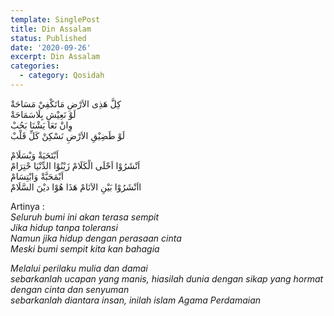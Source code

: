 ```yaml
---
template: SinglePost
title: Din Assalam
status: Published
date: '2020-09-26'
excerpt: Din Assalam
categories:
  - category: Qosidah
---
```

كِلَّ هَذِى الاَرْضِ مَاتَكْفِيْ مَسَاحَةْ\
لَوْ نَعِيْشِ بِلَاسَمَاحَةْ\
وِانْ تَعَا يَشْنَا بَحُبْ\
لَوْ طَضِيْقِ الاَرْضِ نَسْكِنْ كَلِّ قَلْبْ  

اَبْتَحَيَةْ وَبْسَلَامْ\
اَنْشَرُوْا اَحْلَى الْكَلَامْ زَيْنُوْا الدِّنْيَا حْتِرَامْ\
اَبْمَحَبَّةْ وَابْتِسَامْ\
ااَنْشَرُوْا بَيْنِ الاَنَامْ هَذَا هُوْا ديْنَ السَّلَامْ  

Artinya :\
_Seluruh bumi ini akan terasa sempit_\
_Jika hidup tanpa toleransi_\
_Namun jika hidup dengan perasaan cinta_\
_Meski bumi sempit kita kan bahagia_  

_Melalui perilaku mulia dan damai_\
_sebarkanlah ucapan yang manis, hiasilah dunia dengan sikap yang hormat_\
_dengan cinta dan senyuman_\
_sebarkanlah diantara insan, inilah islam Agama Perdamaian_
